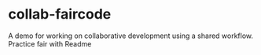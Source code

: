 # collab-faircode
A demo for working on collaborative development using a shared workflow.
Practice fair with Readme



